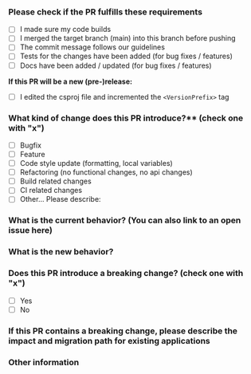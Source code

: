 ### Please check if the PR fulfills these requirements
- [ ] I made sure my code builds
- [ ] I merged the target branch (main) into this branch before pushing
- [ ] The commit message follows our guidelines
- [ ] Tests for the changes have been added (for bug fixes / features)
- [ ] Docs have been added / updated (for bug fixes / features)

**If this PR will be a new (pre-)release:**
- [ ] I edited the csproj file and incremented the ```<VersionPrefix>``` tag

### What kind of change does this PR introduce?** (check one with "x")
- [ ] Bugfix
- [ ] Feature
- [ ] Code style update (formatting, local variables)
- [ ] Refactoring (no functional changes, no api changes)
- [ ] Build related changes
- [ ] CI related changes
- [ ] Other... Please describe:

### What is the current behavior? (You can also link to an open issue here)
<!-- Describe the current behavior or link to an open issue -->

### What is the new behavior?
<!-- Describe the new behavior -->

### Does this PR introduce a breaking change? (check one with "x")
- [ ] Yes
- [ ] No

### If this PR contains a breaking change, please describe the impact and migration path for existing applications

###  Other information

